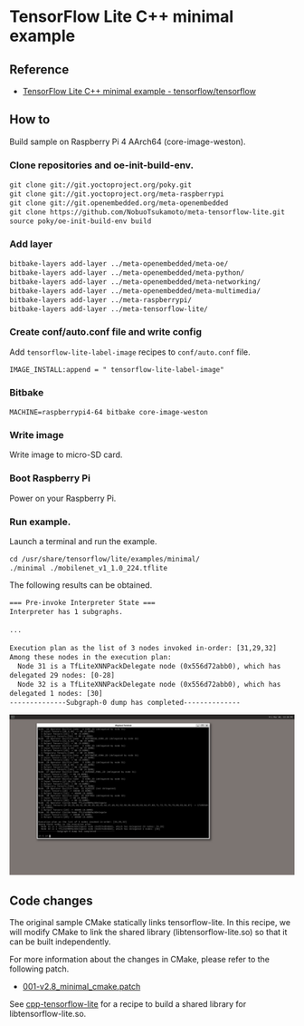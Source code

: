 # TensorFlow Lite C++ minimal example

## Reference

- [TensorFlow Lite C++ minimal example - tensorflow/tensorflow](https://github.com/tensorflow/tensorflow/blob/v2.8.0/tensorflow/lite/examples/minimal/README.md)

## How to
Build sample on Raspberry Pi 4 AArch64 (core-image-weston).

### Clone repositories and oe-init-build-env.
```
git clone git://git.yoctoproject.org/poky.git
git clone git://git.yoctoproject.org/meta-raspberrypi
git clone git://git.openembedded.org/meta-openembedded
git clone https://github.com/NobuoTsukamoto/meta-tensorflow-lite.git
source poky/oe-init-build-env build
```

### Add layer
```
bitbake-layers add-layer ../meta-openembedded/meta-oe/
bitbake-layers add-layer ../meta-openembedded/meta-python/
bitbake-layers add-layer ../meta-openembedded/meta-networking/
bitbake-layers add-layer ../meta-openembedded/meta-multimedia/
bitbake-layers add-layer ../meta-raspberrypi/
bitbake-layers add-layer ../meta-tensorflow-lite/
```

### Create conf/auto.conf file and write config
Add `tensorflow-lite-label-image` recipes to `conf/auto.conf` file.
```
IMAGE_INSTALL:append = " tensorflow-lite-label-image"
```

### Bitbake
```
MACHINE=raspberrypi4-64 bitbake core-image-weston
```

### Write image
Write image to micro-SD card.

### Boot Raspberry Pi
Power on your Raspberry Pi.

### Run example.
Launch a terminal and run the example.
```
cd /usr/share/tensorflow/lite/examples/minimal/
./minimal ./mobilenet_v1_1.0_224.tflite
```

The following results can be obtained.
```
=== Pre-invoke Interpreter State ===
Interpreter has 1 subgraphs.

...

Execution plan as the list of 3 nodes invoked in-order: [31,29,32]
Among these nodes in the execution plan:
  Node 31 is a TfLiteXNNPackDelegate node (0x556d72abb0), which has delegated 29 nodes: [0-28]
  Node 32 is a TfLiteXNNPackDelegate node (0x556d72abb0), which has delegated 1 nodes: [30]
--------------Subgraph-0 dump has completed--------------
```
![minimal results](./image/minimal.png)

## Code changes
The original sample CMake statically links tensorflow-lite.
In this recipe, we will modify CMake to link the shared library (libtensorflow-lite.so) so that it can be built independently.  

For more information about the changes in CMake, please refer to the following patch.
- [001-v2.8_minimal_cmake.patch](../recipes-examples/tensorflow-lite/files/001-v2.8_minimal_cmake.patch)

See [cpp-tensorflow-lite](../recipes-framework/tensorflow-lite/cpp-tensorflow-lite_2.8.0.bb) for a recipe to build a shared library for libtensorflow-lite.so.